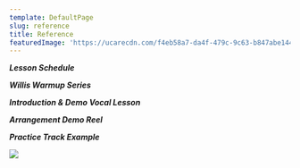 ```yaml
---
template: DefaultPage
slug: reference
title: Reference
featuredImage: 'https://ucarecdn.com/f4eb58a7-da4f-479c-9c63-b847abe144ae/'
---
```

**_Lesson Schedule_**

**_Willis Warmup Series_** 

**_Introduction & Demo Vocal Lesson_** 

**_Arrangement Demo Reel_** 

**_Practice Track Example_**

![](https://ucarecdn.com/a6ac37d8-4b2a-4894-9a4b-1936a116df0a/)
